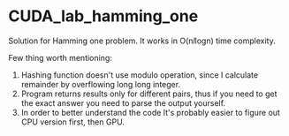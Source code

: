 # CUDA_lab_hamming_one

Solution for Hamming one problem. It works in O(n*l*logn) time complexity.

Few thing worth mentioning:
1. Hashing function doesn't use modulo operation, since I calculate remainder by overflowing long long integer.
2. Program returns results only for different pairs, thus if you need to get the exact answer you need to parse the output yourself.
3. In order to better understand the code It's probably easier to figure out CPU version first, then GPU.
